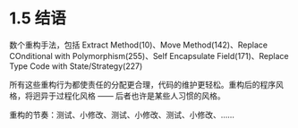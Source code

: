 # 1.5 结语

数个重构手法，包括 Extract Method(10)、Move Method(142)、Replace COnditional with Polymorphism(255)、Self Encapsulate Field(171)、Replace Type Code with State/Strategy(227)

所有这些重构行为都使责任的分配更合理，代码的维护更轻松。重构后的程序风格，将迥异于过程化风格 —— 后者也许是某些人习惯的风格。

重构的节奏：测试、小修改、测试、小修改、测试、小修改、……